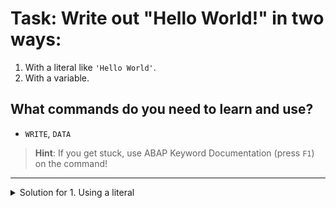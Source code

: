 # Task: Write out "Hello World!" in two ways:

1. With a literal like `'Hello World'`.
2. With a variable.

## What commands do you need to learn and use?
- `WRITE`, `DATA`

> **Hint**: If you get stuck, use ABAP Keyword Documentation (press `F1`) on the command!

---

<details>
<summary>Solution for 1. Using a literal</summary>

```abap
WRITE: 'Hello World!'.
</details> <details> <summary>Solution for 2. Using a variable</summary>
DATA: lv_text TYPE string.
lv_text = 'Hello World!'.
WRITE: lv_text.
</details> ```